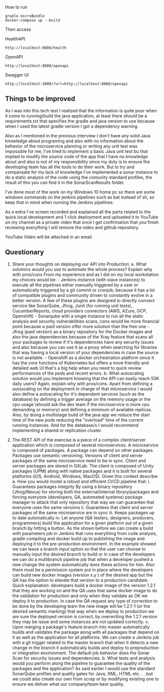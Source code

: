 
How to run

```
gradle microBundle
docker-compose up --build
```
Then access

HealthAPI
```
http://localhost:8080/health
```

OpenAPI
```
http://localhost:8080/openapi
```

Swagger UI
```
http://localhost:3000/?url=http://localhost:8080/openapi
```

## Things to be improved
As I was into this tech test I realized that the information is quite poor when it come to running/build the java application, at least there should be a requirements.txt that specifies the gradle and java version to use because when I used the latest gradle version I got a dependency warning.

Also as I mentioned in the previous interview I don't have any solid Java knowledge about programing and also with no information about the behavior of the microservice planning or writing any unit test was impossible for me, I've tried to implement a basic Java unit test bu that implied to modify the source code of the app that I have no knowledge about and also is not of my responsibility since my duty is to ensure the developing team has all the tools to do their work. But to try and compansate for my lack of knowledge I've implemented a sonar instance to do a static analysis of the code using the comunity standard profiles, the result of this you can find it in the SonarScanResults folder. 

I've done most of the work on my Windows 10 home pc so there are some windows sommands on the jenkins pipelines such as bat instead of sh, so keep that in mind when running the Jenkins pipelines.

As a extra I've screen recorded and explained all the parts related to the quick local development and 1 click deployment and uploaded it to YouTube on my channel as a private video that once I get confirmation that you finish reviewing everything I will remove the video and github repository.

YouTube Video will be attached in an email.




## Questionary

1. Share your thoughts on deploying our API into Production:
    a. What solutions would you use to automate the whole process? Explain why with pros/cons
    From my experience and as I did on my local workstation my choices would be:
        - Jenkins instance (with slave instances) to execute all the pipelines either manually triggered by a user or automatically triggered by a git commit or cronjob, because it has a lot of compatible plugins and community driven to constantly evolve in a better version. A few of these plugins are designed to directly connect service like SonarQube, Jfrog, Junit (for running unit tests), CucumberReports, cloud providers connectors (AWS, AZure, GCP, Openshift)
        - Sonarqube with a single instance to run all the static analysis and security vulnerabilities scans, cons would be more financial point because a paid version offer more solution than the free one
        - Jfrog (paid version) as a binary repository for the Docker images and also the java dependencies because of the Xray feature that scans all your packages to review if it's dependencies have any security issues and also because you can use it as a proxy when searching for libraries that way having a local version of your dependencies in case the source is not available.
        - Openshift as a docker orchestration platform since it has the core functions of Kubernetes but offers a more friendly and detailed web UI that's a big help when you need to quick review performances of the pods and recent errors. 
    b. What autoscaling solution would you implement knowing that the API can easily reach 50K daily users? Again, explain why with pros/cons.
        Apart from defining a autoscaling on the deployment in charge of that microservice I would also define a autoscaling for it's dependent services (such as the database) by defining a trigger average on the memory usage or the cpu usage (should ask the dev team if the microservice is more cpu demanding or memory) and defining a minimum of available replicas. Also, by doing a multistage build of the java app we reduce the start time of the new pods reducing the "overload" time of the current running instances. 
        And for the database/s I would recommend implementing a shared or replication cluster.

2. The REST API of the exercise is a piece of a complex client/server application which is composed of several microservices. A microservice is composed of packages. A package can depend on other packages. Packages use semantic versioning. Versions of client and server packages of the same microservice need to be in sync. Client and server packages are stored in GitLab. The client is composed of Unity packages (UPM) along with native packages and it is built for several platforms (iOS, Android, Windows, MacOS). Given this context describe:
    a. How you would model a robust and efficient CI/CD pipeline that:
        i. Guarantees packages integrity
            By using a binary repository (Jfrog/Nexus) for storing both the external/internal library/packages and forcing everyone (developers, QA, automated systems) package manager to attack that only repository that way we can guarantee that everyone uses the same versions
        ii. Guarantees that client and server packages of the same microservice are in sync
        iii. Keeps packages up to date automatically
        iv. Let anyone (QA testers, designers, producers, programmers) build the application for a given platform out of a given branch by hitting a button.
As the shown before we can create a build with parameters job in Jenkins that runs everything from code analysis, gradle compiling and docker build up to publishing the image and deploying it to the pre-production environment. In the example showed we can leave a branch input option so that the user can choose to manually input the desired branch to build or in case of the developers we can do a multibranch pipeline job that when a developer pushed a new change the system automatically does these actions for him. 
Also there must be a permission system put in place where the developers can build new docker images (version x.y ) of the desired app but the QA has the option to elevate that version to a production candidate.
Quick explanation: developers build a docker image of the version 1.2.1 that they are working on and the QA uses that same docker image to do the validation for production and only when they validate as OK we deploy it to production. In case the QA request any type of correction to be done by the developing team the new image will be 1.2.1-1 (or the desired semantic marking) that way when we deploy to production we are sure the deployed version is correct, by overwriting the 1.2.1 version they may be issue and some instances are not updated correctly.
        v. Upon merging a package's feature branch into master automatically builds and validates the package along with all packages that depend on it as well as the application for all platforms.
    We can create a Jenkins job with a git trigger related to the master branch that when it detects a new change in the branch it automatically builds and deploy to preproduction or integration environment. The default job behavior does the Sonar Scan for security issues and dependencies. 
    b. What tests and analysis would you perform along the pipeline to guarantee the quality of the packages and the application?
    As said earlier I would use the standard SonarQube profiles and quality gates for Java, XML, HTML etc. . . but we could also create our own from scrap or by modifying existing one to ensure we deliver what our company/team best quality.

